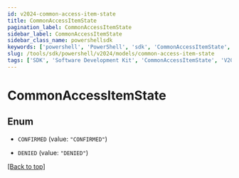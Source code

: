 ```yaml
---
id: v2024-common-access-item-state
title: CommonAccessItemState
pagination_label: CommonAccessItemState
sidebar_label: CommonAccessItemState
sidebar_class_name: powershellsdk
keywords: ['powershell', 'PowerShell', 'sdk', 'CommonAccessItemState', 'V2024CommonAccessItemState'] 
slug: /tools/sdk/powershell/v2024/models/common-access-item-state
tags: ['SDK', 'Software Development Kit', 'CommonAccessItemState', 'V2024CommonAccessItemState']
---
```



# CommonAccessItemState

## Enum


* `CONFIRMED` (value: `"CONFIRMED"`)

* `DENIED` (value: `"DENIED"`)


[[Back to top]](#) 

